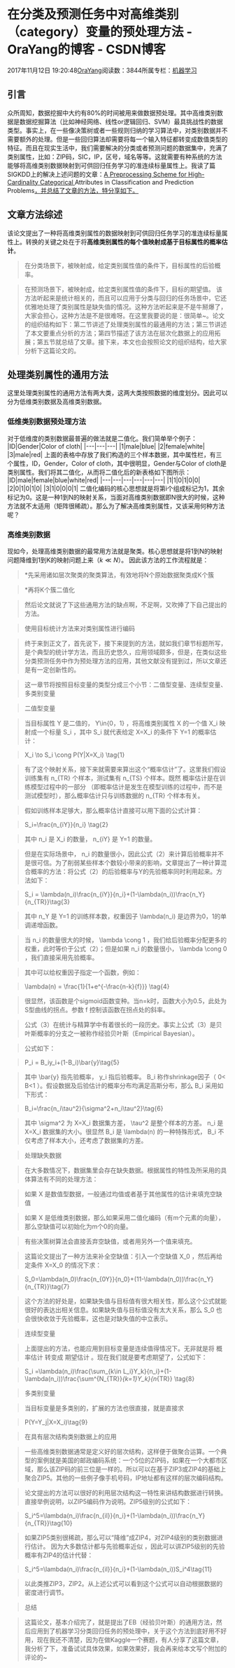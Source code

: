 
# 在分类及预测任务中对高维类别（category）变量的预处理方法 - OraYang的博客 - CSDN博客

2017年11月12日 19:20:48[OraYang](https://me.csdn.net/u010665216)阅读数：3844所属专栏：[机器学习](https://blog.csdn.net/column/details/16605.html)



## 引言
众所周知，数据挖掘中大约有80%的时间被用来做数据预处理。其中高维类别数据是数据挖掘算法（比如神经网络、线性or逻辑回归、SVM）最具挑战性的数据类型。事实上，在一些像决策树或者一些规则归纳的学习算法中，对类别数据并不需要额外的处理。但是一些回归算法却需要将每一个输入特征都转变成数值类型的特征。而且在现实生活中，我们需要解决的分类或者预测问题的数据集中，充满了类别属性，比如：ZIP码，SIC，IP，区号，域名等等。这就需要有种系统的方法能够将高维类别数据映射到可供回归任务学习的准连续标量属性上。我读了篇SIGKDD上的解决上述问题的文章：[A Preprocessing Scheme for High-Cardinality Categorical ](http://download.csdn.net/download/u010665216/10115124)
Attributes in Classification and Prediction Problems[，并总结了文章的方法，特分享如下。](http://download.csdn.net/download/u010665216/10115124)
## 文章方法综述
该论文提出了一种将高维类别属性的数据映射到可供回归任务学习的准连续标量属性上。转换的关键之处在于将**高维类别属性的每个值映射成基于目标属性的概率估计**。
> 在分类场景下，被映射成，给定类别属性值的条件下，目标属性的后验概率。

> 在预测场景下，被映射成，给定类别属性值的条件下，目标的期望值。
该方法听起来是统计相关的，而且可以应用于分类与回归的任务场景中，它还优雅地处理了类别属性是缺失值的情况。这种方法听起来是不是牛掰爆了，大家会担心，这种方法是不是很难呀。在这里我要说的是：很简单~。论文的组织结构如下：第二节讲述了处理类别属性的最通用的方法；第三节讲述了本文要重点分析的方法；第四节描述了该方法在层次化数据上的应用拓展；第五节就总结了文章。接下来，本文也会按照论文的组织结构，给大家分析下这篇论文的。
## 处理类别属性的通用方法
这里处理类别属性的通用方法有两大类，这两大类按照数据的维度划分。因此可以分为低维类别数据及高维类别数据。
### 低维类别数据预处理方法
对于低维度的类别数据最普遍的做法就是二值化。我们简单举个例子：
|ID|Gender|Color of cloth|
|---|---|---|
|1|male|blue|
|2|female|white|
|3|male|red|
上面的表格中存放了我们构造的三个样本数据，其中属性栏，有三个属性，ID，Gender，Color of cloth，其中很明显，Gender与Color of cloth是类别属性。我们将其二值化，从而将二值化后的新表格如下图所示：
|ID|male|female|blue|white|red|
|---|---|---|---|---|---|
|1|1|0|1|0|0|
|2|0|1|0|1|0|
|3|1|0|0|0|1|
二值化编码的核心思想就是将第i个组成标记为1，其余标记为0。这是一种1到N的映射关系，当面对高维类别数据即N很大的时候，这种方法就不太适用（矩阵很稀疏）。那么为了解决高维类别属性，又该采用何种方法呢？
### 高维类别数据
现如今，处理高维类别数据的最常用方法就是聚类。核心思想就是将1到N的映射问题降维到1到K的映射问题上来（$k\ll N$）。
因此该方法的工作流程就是：
> *先采用诸如层次聚类的聚类算法，有效地将N个原始数据聚类成K个簇

> *再将K个簇二值化

> 然后论文就说了下这些通用方法的缺点啊，不足啊，又吹捧了下自己提出的方法。

> 使用目标统计方法来对类别属性进行编码

> 终于来到正文了，首先说下，接下来提到的方法，就如我们章节标题所写，是个典型的统计学方法，而且历史悠久，应用领域颇多，但是，在类似这些分类预测任务中作为预处理方法的应用，其他文献没有提到过，所以文章还是有一定创新性的。

> 这一章节将按照目标变量的类型分成三个小节：二值型变量、连续型变量、多类别变量

> 二值型变量

> 当目标属性
> Y
> 是二值的，
> Y\in\{0，1\}
> ，将高维类别属性
> X
> 的一个值
> X_i
> 映射成一个标量
> S_i
> ，其中
> S_i
> 就代表给定
> X=X_i
> 的条件下
> Y=1
> 的概率估计：

> X_i \to S_i \cong P(Y|X=X_i) \tag{$1$}

> 有了这个映射关系，接下来就需要来算出这个“概率估计”了。这里我们假设训练集有
> n_{TR}
> 个样本，测试集有
> n_{TS}
> 个样本。既然
> 概率估计是在训练模型过程中的一部分
> （即概率估计是发生在模型训练的过程中，而不是测试模型时），那么概率估计只与训练数据的
> n_{TR}
> 个样本有关。

> 假如训练样本足够大，那么概率估计直接可以用下面的公式计算：

> S_i=\frac{n_{iY}}{n_i} \tag{$2$}

> 其中
> n_i
> 是
> X_i
> 的数量，
> n_{iY}
> 是
> Y=1
> 的数量。

> 但是在实际场景中，
> n_i
> 的数量很小，因此公式（2）来计算后验概率并不是很可信。为了削弱某些样本个数较小带来的影响，文章提出了一种计算混合概率的方法：将公式（2）的后验概率与Y的先验概率同时利用起来。方法如下：

> S_i = \lambda(n_i)\frac{n_{iY}}{n_i}+(1-\lambda(n_i))\frac{n_Y}{n_{TR}}\tag{$3$}

> 其中
> n_Y
> 是
> Y=1
> 的训练样本数，权重因子
> \lambda(n_i)
> 是边界为0，1的单调递增函数。

> 当
> n_i
> 的数量很大的时候，
> \lambda \cong 1
> ，我们给后验概率分配更多的权重，此时等价于公式（2）；但是如果
> n_i
> 的数量很小，
> \lambda \cong 0
> ，我们直接采用先验概率。

> 其中可以给权重因子指定一个函数，例如：

> \lambda(n) = \frac{1}{1+e^{-\frac{n-k}{f}}} \tag{$4$}

> 很显然，该函数是个sigmoid函数变种。当n=k时，函数大小为0.5，此处为S型曲线的拐点。参数
> f
> 控制该函数在拐点处的斜率。

> 公式（3）在统计与精算学中有着很长的一段历史。事实上公式（3）是贝叶斯概率的分支之一被称作经验贝叶斯（Empirical Bayesian）。

> 公式如下：

> P_i = B_iy_i+(1-B_i)\bar{y}\tag{$5$}

> 其中
> \bar{y}
> 指先验概率，
> y_i
> 指后验概率。
> B_i
> 称作shrinkage因子（
> 0< B<1
> ）。假设数据及后验估计的概率分布均满足高斯分布，那么
> B_i
> 采用如下形式：

> B_i=\frac{n_i\tau^2}{\sigma^2+n_i\tau^2}\tag{$6$}

> 其中
> \sigma^2
> 为
> X=X_i
> 数据集方差，
> \tau^2
> 是整个样本的方差。
> n_i
> 是
> X=X_i
> 数据集的大小。很显然
> B_i
> 是
> \lambda(n)
> 的一种特殊形式，
> B_i
> 不仅考虑了样本大小，还考虑了数据集的方差。

> 处理缺失数据

> 在大多数情况下，数据集里会存在缺失数据。根据属性的特性及所采用的具体算法有不同的处理方法：

> 如果
> X
> 是数值型数据，一般通过均值或者基于其他属性的估计来填充空缺值

> 如果
> X
> 是低维类别数据，那么如果采用二值化编码（有m个元素的向量），那么空缺值可以初始化为m个0的向量。

> 有些决策树算法会直接丢弃空缺值，或者用另外一个值来填充。

> 这篇论文提出了一种方法来补全空缺值：引入一个空缺值
> X_0
> ，然后再给定条件
> X=X_0
> 的情况下求：

> S_0=\lambda(n_0)\frac{n_{0Y}}{n_0}+(11-\lambda(n_0))\frac{n_Y}{n_{TR}}\tag{$7$}

> 这个方法的好处是，如果缺失值与目标值有很大相关性，那么这个公式就能很好的表达出相关信息。如果缺失值与目标值没有太大关系，那么
> S_0
> 也会很快收敛于先验概率，这也是对缺失值的中立表示。

> 连续型变量

> 上面提出的方法，也能应用到目标变量是连续值得情况下。无非就是将
> 概率估计
> 转变成
> 期望估计
> 。现在我们就是要考虑期望了，公式如下：

> S_i =\lambda(n_i)\frac{\sum_{k\in L_i}Y_k}{n_i}+(1-\lambda(n_i))\frac{\sum^{N_{TR}}_{k=1}Y_k}{n_{TR}} \tag{$8$}

> 多类别变量

> 当目标变量是多类别的，扩展的方法也很直接，就是直接求

> P(Y=Y_j|X=X_i)\tag{$9$}

> 在具有层次结构类别数据上的应用

> 一些高维类别数据通常是定义好的层次结构，这样便于做聚合运算。一个典型的案例就是美国的邮政编码系统：一个5位的ZIP码，如果在一个大都市区域，那么该ZIP码的前三位是一样的。所以可以在基于ZIP3或ZIP4的基础上聚合ZIP5。其他的一些例子像手机号码，IP地址都有这样的层次编码结构。

> 论文提出的方法可以很好的利用层次结构这一特性来讲结构数据进行转换。直接举例说明，以ZIP5编码作为说明。ZIP5级别的公式如下：

> S_i^5=\lambda(n_i)\frac{n_{il}}{n_i}+(1-\lambda(n_i))\frac{n_Y}{n_{TR}}\tag{$10$}

> 如果ZIP5类别很稀疏，那么可以“降维”成ZIP4，对ZIP4级别的类别数据进行估计。
> 因为大多数估计都与先验概率近似
> ，因此可以讲ZIP5级别的先验概率有ZIP4的估计代替：

> S_i^5=\lambda(n_i)\frac{n_{il}}{n_i}+(1-\lambda(n_i))S_i^4\tag{$11$}

> 以此类推ZIP3，ZIP2。从上述公式可以看到这个公式可以自动根据数据的密度进行调节。

> 总结

> 这篇论文，基本介绍完了，就是提出了EB（经验贝叶斯）的通用方法，然后应用到了机器学习分类回归任务的预处理中，关于这个方法到底好用不好用，现在我还不清楚，因为在做Kaggle一个赛题，有人分享了这篇文章，我分析了下，准备试试具体效果，如果效果好，我会再来给本文写个附加的评论的~


